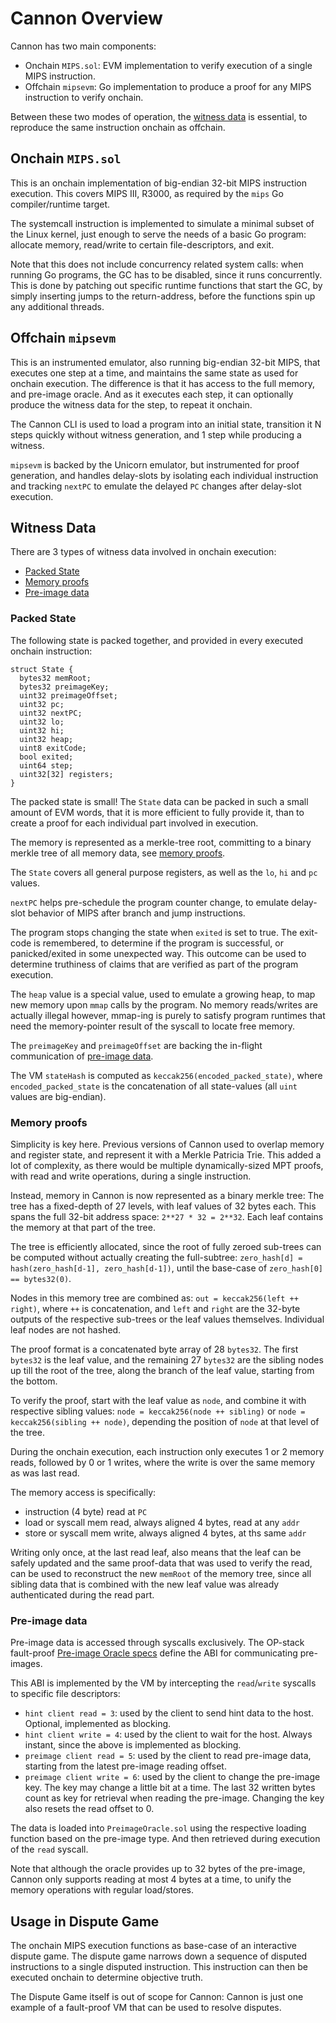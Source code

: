 # Cannon Overview

Cannon has two main components:
- Onchain `MIPS.sol`: EVM implementation to verify execution of a single MIPS instruction.
- Offchain `mipsevm`: Go implementation to produce a proof for any MIPS instruction to verify onchain.

Between these two modes of operation, the [witness data](#witness-data) is essential,
to reproduce the same instruction onchain as offchain.

## Onchain `MIPS.sol`

This is an onchain implementation of big-endian 32-bit MIPS instruction execution.
This covers MIPS III, R3000, as required by the `mips` Go compiler/runtime target.

The systemcall instruction is implemented to simulate a minimal subset of the Linux kernel,
just enough to serve the needs of a basic Go program:
allocate memory, read/write to certain file-descriptors, and exit.

Note that this does not include concurrency related system calls: when running Go programs,
the GC has to be disabled, since it runs concurrently.
This is done by patching out specific runtime functions that start the GC,
by simply inserting jumps to the return-address, before the functions spin up any additional threads.


## Offchain `mipsevm`

This is an instrumented emulator, also running big-endian 32-bit MIPS, that executes one step at a time,
and maintains the same state as used for onchain execution.
The difference is that it has access to the full memory, and pre-image oracle.
And as it executes each step, it can optionally produce the witness data for the step, to repeat it onchain.

The Cannon CLI is used to load a program into an initial state,
transition it N steps quickly without witness generation, and 1 step while producing a witness.

`mipsevm` is backed by the Unicorn emulator, but instrumented for proof generation,
and handles delay-slots by isolating each individual instruction and tracking `nextPC`
to emulate the delayed `PC` changes after delay-slot execution.

## Witness Data

There are 3 types of witness data involved in onchain execution:
- [Packed State](#packed-state)
- [Memory proofs](#memory-proofs)
- [Pre-image data](#pre-image-data)

### Packed State

The following state is packed together, and provided in every executed onchain instruction:
```solidity
struct State {
  bytes32 memRoot;
  bytes32 preimageKey;
  uint32 preimageOffset;
  uint32 pc;
  uint32 nextPC;
  uint32 lo;
  uint32 hi;
  uint32 heap;
  uint8 exitCode;
  bool exited;
  uint64 step;
  uint32[32] registers;
}
```

The packed state is small! The `State` data can be packed in such a small amount of EVM words,
that it is more efficient to fully provide it, than to create a proof for each individual part involved in execution.

The memory is represented as a merkle-tree root, committing to a binary merkle tree of all memory data,
see [memory proofs](#memory-proofs).

The `State` covers all general purpose registers, as well as the `lo`, `hi` and `pc` values.

`nextPC` helps pre-schedule the program counter change, to emulate delay-slot behavior of MIPS
after branch and jump instructions.

The program stops changing the state when `exited` is set to true. The exit-code is remembered,
to determine if the program is successful, or panicked/exited in some unexpected way.
This outcome can be used to determine truthiness of claims that are verified as part of the program execution.

The `heap` value is a special value, used to emulate a growing heap, to map new memory upon `mmap` calls by the program.
No memory reads/writes are actually illegal however, mmap-ing is purely to satisfy program runtimes that
need the memory-pointer result of the syscall to locate free memory.

The `preimageKey` and `preimageOffset` are backing the in-flight communication of [pre-image data](#pre-image-data).

The VM `stateHash` is computed as `keccak256(encoded_packed_state)`,
where `encoded_packed_state` is the concatenation of all state-values (all `uint` values are big-endian).


### Memory proofs

Simplicity is key here. Previous versions of Cannon used to overlap memory and register state,
and represent it with a Merkle Patricia Trie.
This added a lot of complexity, as there would be multiple dynamically-sized MPT proofs,
with read and write operations, during a single instruction.

Instead, memory in Cannon is now represented as a binary merkle tree:
The tree has a fixed-depth of 27 levels, with leaf values of 32 bytes each.
This spans the full 32-bit address space: `2**27 * 32 = 2**32`.
Each leaf contains the memory at that part of the tree.

The tree is efficiently allocated, since the root of fully zeroed sub-trees
can be computed without actually creating the full-subtree: `zero_hash[d] = hash(zero_hash[d-1], zero_hash[d-1])`,
until the base-case of `zero_hash[0] == bytes32(0)`.

Nodes in this memory tree are combined as: `out = keccak256(left ++ right)`, where `++` is concatenation,
and `left` and `right` are the 32-byte outputs of the respective sub-trees or the leaf values themselves.
Individual leaf nodes are not hashed.

The proof format is a concatenated byte array of 28 `bytes32`. The first `bytes32` is the leaf value,
and the remaining 27 `bytes32` are the sibling nodes up till the root of the tree,
along the branch of the leaf value, starting from the bottom.

To verify the proof, start with the leaf value as `node`, and combine it with respective sibling values:
`node = keccak256(node ++ sibling)` or `node = keccak256(sibling ++ node)`,
depending the position of `node` at that level of the tree.

During the onchain execution, each instruction only executes 1 or 2 memory reads, followed by 0 or 1 writes,
where the write is over the same memory as was last read.

The memory access is specifically:
- instruction (4 byte) read at `PC`
- load or syscall mem read, always aligned 4 bytes, read at any `addr`
- store or syscall mem write, always aligned 4 bytes, at ths same `addr`

Writing only once, at the last read leaf, also means that the leaf can be safely updated and the same proof-data
that was used to verify the read, can be used to reconstruct the new `memRoot` of the memory tree,
since all sibling data that is combined with the new leaf value was already authenticated during the read part.

### Pre-image data

Pre-image data is accessed through syscalls exclusively.
The OP-stack fault-proof [Pre-image Oracle specs](../../specs/fault-proof.md#pre-image-oracle)
define the ABI for communicating pre-images.

This ABI is implemented by the VM by intercepting the `read`/`write` syscalls to specific file descriptors:
- `hint client read = 3`: used by the client to send hint data to the host. Optional, implemented as blocking.
- `hint client write = 4`: used by the client to wait for the host. Always instant, since the above is implemented as blocking.
- `preimage client read = 5`: used by the client to read pre-image data, starting from the latest pre-image reading offset.
- `preimage client write = 6`: used by the client to change the pre-image key. The key may change a little bit at a time. The last 32 written bytes count as key for retrieval when reading the pre-image. Changing the key also resets the read offset to 0.

The data is loaded into `PreimageOracle.sol` using the respective loading function based on the pre-image type.
And then retrieved during execution of the `read` syscall.

Note that although the oracle provides up to 32 bytes of the pre-image,
Cannon only supports reading at most 4 bytes at a time, to unify the memory operations with regular load/stores.


## Usage in Dispute Game

The onchain MIPS execution functions as base-case of an interactive dispute game.
The dispute game narrows down a sequence of disputed instructions to a single disputed instruction.
This instruction can then be executed onchain to determine objective truth.

The Dispute Game itself is out of scope for Cannon: Cannon is just one example of a fault-proof VM that
can be used to resolve disputes.
